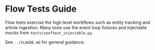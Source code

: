 # Flow Tests Guide

Flow tests exercise the high level workflows such as entity tracking and
article ingestion. Many tests use the event loop fixtures and injectable mocks
from `tests/conftest_injectable.py`.

See `../CLAUDE.md` for general guidance.
